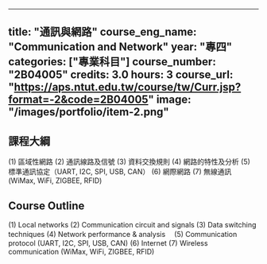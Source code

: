 
---
title: "通訊與網路"
course_eng_name: "Communication and Network"
year: "專四"
categories: ["專業科目"]
course_number: "2B04005"
credits: 3.0
hours: 3
course_url: "https://aps.ntut.edu.tw/course/tw/Curr.jsp?format=-2&code=2B04005"
image: "/images/portfolio/item-2.png"
---

## 課程大綱

(1) 區域性網路 
(2) 通訊線路及信號
(3) 資料交換規則 
(4) 網路的特性及分析 
(5) 標準通訊協定（UART, I2C, SPI, USB, CAN） 
(6) 網際網路 
(7) 無線通訊 (WiMax, WiFi, ZIGBEE, RFID)

## Course Outline

(1) Local networks 
(2) Communication circuit and signals 
(3) Data switching techniques 
(4) Network performance & analysis　
(5) Communication protocol (UART, I2C, SPI, USB, CAN) 
(6) Internet 
(7) Wireless communication (WiMax, WiFi, ZIGBEE, RFID)
